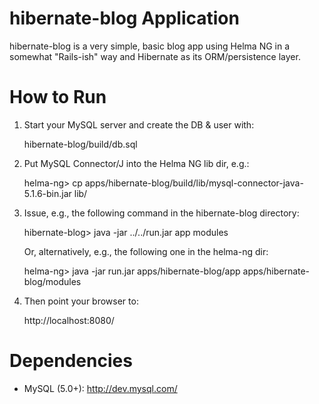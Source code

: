 hibernate-blog Application
===========================

hibernate-blog is a very simple, basic blog app using Helma NG in a
somewhat "Rails-ish" way and Hibernate as its ORM/persistence layer.


How to Run
==========

1. Start your MySQL server and create the DB & user with:

   hibernate-blog/build/db.sql

2. Put MySQL Connector/J into the Helma NG lib dir, e.g.:

   helma-ng> cp apps/hibernate-blog/build/lib/mysql-connector-java-5.1.6-bin.jar lib/

3. Issue, e.g., the following command in the hibernate-blog directory:

   hibernate-blog> java -jar ../../run.jar app modules

   Or, alternatively, e.g., the following one in the helma-ng dir:

   helma-ng> java -jar run.jar apps/hibernate-blog/app apps/hibernate-blog/modules

4. Then point your browser to:

   http://localhost:8080/


Dependencies
============

* MySQL (5.0+): http://dev.mysql.com/